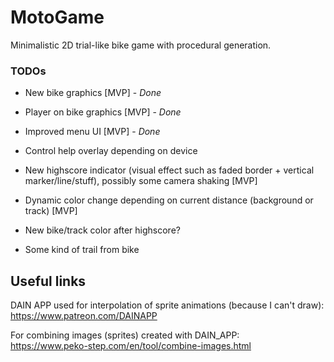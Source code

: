 # MotoGame
Minimalistic 2D trial-like bike game with procedural generation. 

### TODOs

- New bike graphics [MVP] - *Done*

- Player on bike graphics [MVP] - *Done*

- Improved menu UI [MVP] - *Done*

- Control help overlay depending on device

- New highscore indicator (visual effect such as faded border + vertical marker/line/stuff), possibly some camera shaking [MVP]

- Dynamic color change depending on current distance (background or track) [MVP]

- New bike/track color after highscore?

- Some kind of trail from bike

## Useful links
DAIN APP used for interpolation of sprite animations (because I can't draw):  
https://www.patreon.com/DAINAPP

For combining images (sprites) created with DAIN_APP:  
https://www.peko-step.com/en/tool/combine-images.html